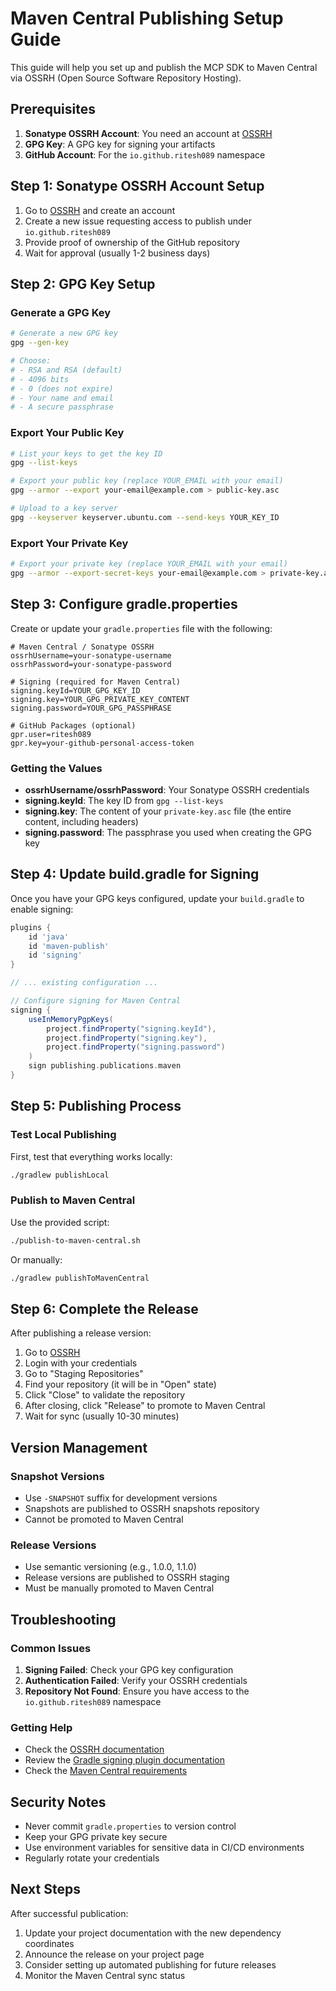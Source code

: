 # Maven Central Publishing Setup Guide

This guide will help you set up and publish the MCP SDK to Maven Central via OSSRH (Open Source Software Repository Hosting).

## Prerequisites

1. **Sonatype OSSRH Account**: You need an account at [OSSRH](https://issues.sonatype.org/)
2. **GPG Key**: A GPG key for signing your artifacts
3. **GitHub Account**: For the `io.github.ritesh089` namespace

## Step 1: Sonatype OSSRH Account Setup

1. Go to [OSSRH](https://issues.sonatype.org/) and create an account
2. Create a new issue requesting access to publish under `io.github.ritesh089`
3. Provide proof of ownership of the GitHub repository
4. Wait for approval (usually 1-2 business days)

## Step 2: GPG Key Setup

### Generate a GPG Key

```bash
# Generate a new GPG key
gpg --gen-key

# Choose:
# - RSA and RSA (default)
# - 4096 bits
# - 0 (does not expire)
# - Your name and email
# - A secure passphrase
```

### Export Your Public Key

```bash
# List your keys to get the key ID
gpg --list-keys

# Export your public key (replace YOUR_EMAIL with your email)
gpg --armor --export your-email@example.com > public-key.asc

# Upload to a key server
gpg --keyserver keyserver.ubuntu.com --send-keys YOUR_KEY_ID
```

### Export Your Private Key

```bash
# Export your private key (replace YOUR_EMAIL with your email)
gpg --armor --export-secret-keys your-email@example.com > private-key.asc
```

## Step 3: Configure gradle.properties

Create or update your `gradle.properties` file with the following:

```properties
# Maven Central / Sonatype OSSRH
ossrhUsername=your-sonatype-username
ossrhPassword=your-sonatype-password

# Signing (required for Maven Central)
signing.keyId=YOUR_GPG_KEY_ID
signing.key=YOUR_GPG_PRIVATE_KEY_CONTENT
signing.password=YOUR_GPG_PASSPHRASE

# GitHub Packages (optional)
gpr.user=ritesh089
gpr.key=your-github-personal-access-token
```

### Getting the Values

- **ossrhUsername/ossrhPassword**: Your Sonatype OSSRH credentials
- **signing.keyId**: The key ID from `gpg --list-keys`
- **signing.key**: The content of your `private-key.asc` file (the entire content, including headers)
- **signing.password**: The passphrase you used when creating the GPG key

## Step 4: Update build.gradle for Signing

Once you have your GPG keys configured, update your `build.gradle` to enable signing:

```gradle
plugins {
    id 'java'
    id 'maven-publish'
    id 'signing'
}

// ... existing configuration ...

// Configure signing for Maven Central
signing {
    useInMemoryPgpKeys(
        project.findProperty("signing.keyId"),
        project.findProperty("signing.key"),
        project.findProperty("signing.password")
    )
    sign publishing.publications.maven
}
```

## Step 5: Publishing Process

### Test Local Publishing

First, test that everything works locally:

```bash
./gradlew publishLocal
```

### Publish to Maven Central

Use the provided script:

```bash
./publish-to-maven-central.sh
```

Or manually:

```bash
./gradlew publishToMavenCentral
```

## Step 6: Complete the Release

After publishing a release version:

1. Go to [OSSRH](https://oss.sonatype.org/)
2. Login with your credentials
3. Go to "Staging Repositories"
4. Find your repository (it will be in "Open" state)
5. Click "Close" to validate the repository
6. After closing, click "Release" to promote to Maven Central
7. Wait for sync (usually 10-30 minutes)

## Version Management

### Snapshot Versions

- Use `-SNAPSHOT` suffix for development versions
- Snapshots are published to OSSRH snapshots repository
- Cannot be promoted to Maven Central

### Release Versions

- Use semantic versioning (e.g., 1.0.0, 1.1.0)
- Release versions are published to OSSRH staging
- Must be manually promoted to Maven Central

## Troubleshooting

### Common Issues

1. **Signing Failed**: Check your GPG key configuration
2. **Authentication Failed**: Verify your OSSRH credentials
3. **Repository Not Found**: Ensure you have access to the `io.github.ritesh089` namespace

### Getting Help

- Check the [OSSRH documentation](https://central.sonatype.org/pages/ossrh-guide.html)
- Review the [Gradle signing plugin documentation](https://docs.gradle.org/current/userguide/signing_plugin.html)
- Check the [Maven Central requirements](https://central.sonatype.org/pages/requirements.html)

## Security Notes

- Never commit `gradle.properties` to version control
- Keep your GPG private key secure
- Use environment variables for sensitive data in CI/CD environments
- Regularly rotate your credentials

## Next Steps

After successful publication:

1. Update your project documentation with the new dependency coordinates
2. Announce the release on your project page
3. Consider setting up automated publishing for future releases
4. Monitor the Maven Central sync status
